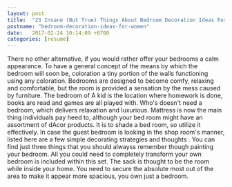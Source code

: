```yaml
---
layout: post
title:  "23 Insane (But True) Things About Bedroom Decoration Ideas For Women"
postname: "bedroom-decoration-ideas-for-women"
date:   2017-02-24 10:14:09 +0700
categories: [resume]
---
```

There no other alternative, if you would rather offer your bedrooms a calm appearance. To have a general concept of the means by which the bedroom will soon be, coloration a tiny portion of the walls functioning using any coloration. Bedrooms are designed to become comfy, relaxing and comfortable, but the room is provided a sensation by the mess caused by furniture. The bedroom of A kid is the location where homework is done, books are read and games are all played with. Who's doesn't need a bedroom, which delivers relaxation and luxurious. Mattress is now the main thing individuals pay heed to, although your bed room might have an assortment of dAcor products. It is to shade a bed room, so utilize it effectively. In case the guest bedroom is looking in the shop room's manner, listed here are a few simple decorating strategies and thoughts . You can find just three things that you should alwayss remember though painting your bedroom. All you could need to completely transform your own bedroom is included within this set. The sack is thought to be the room while inside your home. You need to secure the absolute most out of the area to make it appear more spacious, you own just a bedroom.
